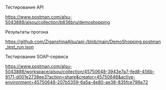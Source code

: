 Тестирование API

https://www.postman.com/alsu-5043888/alsou/collection/b836bru/demoshopping

Результаты прогона

https://github.com/ZiganshinaAlsu/api-/blob/main/DemoShopping.postman_test_run.json

Тестирование SOAP-сервиса

https://www.postman.com/alsu-5043888/workspace/alsou/collection/45750648-3943e7a7-fed8-456b-9171-d001e2738ee3?action=share&creator=45750648&active-environment=45750648-207b5359-6a5a-4e80-ae38-835fce798e72
